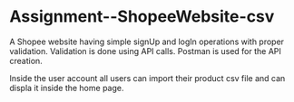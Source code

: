 # Assignment--ShopeeWebsite-csv


A Shopee website having simple signUp and logIn operations with proper validation.
Validation is done using API calls.
Postman is used for the API creation.

Inside the user account all users can import their product csv file and can displa it inside the home page.
